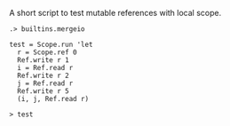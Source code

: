 
A short script to test mutable references with local scope.

```ucm:hide
.> builtins.mergeio
```

```unison
test = Scope.run 'let
  r = Scope.ref 0
  Ref.write r 1
  i = Ref.read r
  Ref.write r 2
  j = Ref.read r
  Ref.write r 5
  (i, j, Ref.read r)

> test
```
